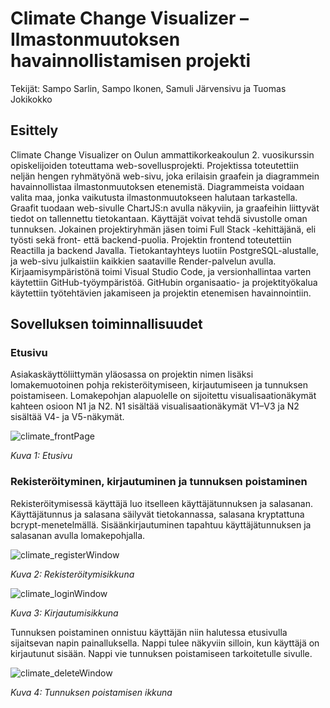 # Climate Change Visualizer – Ilmastonmuutoksen havainnollistamisen projekti

Tekijät: Sampo Sarlin, Sampo Ikonen, Samuli Järvensivu ja Tuomas Jokikokko

## Esittely

Climate Change Visualizer on Oulun ammattikorkeakoulun 2. vuosikurssin opiskelijoiden toteuttama web-sovellusprojekti. Projektissa toteutettiin neljän hengen ryhmätyönä web-sivu, joka erilaisin graafein ja diagrammein havainnollistaa ilmastonmuutoksen etenemistä. Diagrammeista voidaan valita maa, jonka vaikutusta ilmastonmuutokseen halutaan tarkastella. Graafit tuodaan web-sivulle ChartJS:n avulla näkyviin, ja graafeihin liittyvät tiedot on tallennettu tietokantaan. Käyttäjät voivat tehdä sivustolle oman tunnuksen.
Jokainen projektiryhmän jäsen toimi Full Stack -kehittäjänä, eli työsti sekä front- että backend-puolia. Projektin frontend toteutettiin Reactilla ja backend Javalla. Tietokantayhteys luotiin PostgreSQL-alustalle, ja web-sivu julkaistiin kaikkien saataville Render-palvelun avulla. Kirjaamisympäristönä toimi Visual Studio Code, ja versionhallintaa varten käytettiin GitHub-työympäristöä. GitHubin organisaatio- ja projektityökalua käytettiin työtehtävien jakamiseen ja projektin etenemisen havainnointiin.

## Sovelluksen toiminnallisuudet

### Etusivu

Asiakaskäyttöliittymän yläosassa on projektin nimen lisäksi lomakemuotoinen pohja rekisteröitymiseen, kirjautumiseen ja tunnuksen poistamiseen. Lomakepohjan alapuolelle on sijoitettu visualisaationäkymät kahteen osioon N1 ja N2. N1 sisältää visualisaationäkymät V1–V3 ja N2 sisältää V4- ja V5-näkymät.

![climate_frontPage](https://i.ibb.co/gvQrwPY/etusivu.png)

*Kuva 1: Etusivu*

### Rekisteröityminen, kirjautuminen ja tunnuksen poistaminen

Rekisteröitymisessä käyttäjä luo itselleen käyttäjätunnuksen ja salasanan. Käyttäjätunnus ja salasana säilyvät tietokannassa, salasana kryptattuna bcrypt-menetelmällä. Sisäänkirjautuminen tapahtuu käyttäjätunnuksen ja salasanan avulla lomakepohjalla.

![climate_registerWindow](https://i.ibb.co/P94g7cq/rekist.png)

*Kuva 2: Rekisteröitymisikkuna*

![climate_loginWindow](https://i.ibb.co/58ZPSNK/login.png)

*Kuva 3: Kirjautumisikkuna*

Tunnuksen poistaminen onnistuu käyttäjän niin halutessa etusivulla sijaitsevan napin painalluksella. Nappi tulee näkyviin silloin, kun käyttäjä on kirjautunut sisään. Nappi vie tunnuksen poistamiseen tarkoitetulle sivulle.

![climate_deleteWindow](https://i.ibb.co/3dhyj8Q/delete-Window.png)

*Kuva 4: Tunnuksen poistamisen ikkuna*